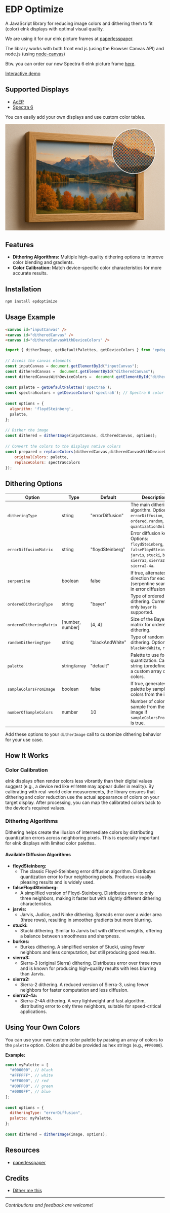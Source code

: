 # EDP Optimize

A JavaScript library for reducing image colors and dithering them to fit (color) eInk displays with optimal visual quality.

We are using it for our eInk picture frames at [paperlesspaper](https://paperlesspaper.de/en).

The library works with both front end js (using the Browser Canvas API) and node.js (using [node-canvas](https://www.npmjs.com/package/canvas))

Btw. you can order our new Spectra 6 eInk picture frame [here](https://www.smarthome-agentur.de/produkt/next-gen-e-paper-bilderrahmen-7-3-mit-app-anbindung-paperlesspaper-spectra6-esche-echtholz).

[Interactive demo](https://utzel-butzel.github.io/epdoptimize/)

## Supported Displays

- [AcEP](https://www.eink.com/brand/detail/Gallery)
- [Spectra 6](https://www.eink.com/brand?bookmark=Spectra)

You can easily add your own displays and use custom color tables.

![Intro image](https://raw.githubusercontent.com/Utzel-Butzel/epdoptimize/refs/heads/main/intro-image.jpg)

## Features

- **Dithering Algorithms:** Multiple high-quality dithering options to improve color blending and gradients.
- **Color Calibration:** Match device-specific color characteristics for more accurate results.

## Installation

```bash
npm install epdoptimize
```

## Usage Example

```html
<canvas id="inputCanvas" />
<canvas id="ditheredCanvas" />
<canvas id="ditheredCanvasWithDeviceColors" />
```

```js
import { ditherImage, getDefaultPalettes, getDeviceColors } from 'epdoptimize';

// Access the canvas elements
const inputCanvas = document.getElementById("inputCanvas");
const ditheredCanvas =  document.getElementById("ditheredCanvas");
const ditheredCanvasWithDeviceColors =  document.getElementById("ditheredCanvasWithDeviceColors");

const palette = getDefaultPalettes('spectra6');
const spectra6colors = getDeviceColors('spectra6'); // Spectra 6 color set (can be default, spectra6 or acep)

const options = {
  algorithm: 'floydSteinberg',
  palette,
};

// Dither the image
const dithered = ditherImage(inputCanvas, ditheredCanvas, options);

// Convert the colors to the displays native colors
const prepared = replaceColors(ditheredCanvas,ditheredCanvasWithDeviceColors {
    originalColors: palette,
    replaceColors: spectra6colors
});

```

## Dithering Options

| Option                   | Type             | Default          | Description                                                                                                                                 |
| ------------------------ | ---------------- | ---------------- | ------------------------------------------------------------------------------------------------------------------------------------------- |
| `ditheringType`          | string           | "errorDiffusion" | The main dithering algorithm. Options: `errorDiffusion`, `ordered`, `random`, `quantizationOnly`.                                           |
| `errorDiffusionMatrix`   | string           | "floydSteinberg" | Error diffusion kernel. Options: `floydSteinberg`, `falseFloydSteinberg`, `jarvis`, `stucki`, `burkes`, `sierra3`, `sierra2`, `sierra2-4a`. |
| `serpentine`             | boolean          | false            | If true, alternates scan direction for each row (serpentine scanning) in error diffusion.                                                   |
| `orderedDitheringType`   | string           | "bayer"          | Type of ordered dithering. Currently only `bayer` is supported.                                                                             |
| `orderedDitheringMatrix` | [number, number] | [4, 4]           | Size of the Bayer matrix for ordered dithering.                                                                                             |
| `randomDitheringType`    | string           | "blackAndWhite"  | Type of random dithering. Options: `blackAndWhite`, `rgb`.                                                                                  |
| `palette`                | string/array     | "default"        | Palette to use for quantization. Can be a string (predefined) or a custom array of colors.                                                  |
| `sampleColorsFromImage`  | boolean          | false            | If true, generates palette by sampling colors from the image.                                                                               |
| `numberOfSampleColors`   | number           | 10               | Number of colors to sample from the image if `sampleColorsFromImage` is true.                                                               |

Add these options to your `ditherImage` call to customize dithering behavior for your use case.

## How It Works

### Color Calibration

eInk displays often render colors less vibrantly than their digital values suggest (e.g., a device red like `#ff0000` may appear duller in reality). By calibrating with real-world color measurements, the library ensures that dithering and color reduction use the actual appearance of colors on your target display. After processing, you can map the calibrated colors back to the device's required values.

### Dithering Algorithms

Dithering helps create the illusion of intermediate colors by distributing quantization errors across neighboring pixels. This is especially important for eInk displays with limited color palettes.

#### Available Diffusion Algorithms

- **floydSteinberg:**
  - The classic Floyd-Steinberg error diffusion algorithm. Distributes quantization error to four neighboring pixels. Produces visually pleasing results and is widely used.
- **falseFloydSteinberg:**
  - A simplified version of Floyd-Steinberg. Distributes error to only three neighbors, making it faster but with slightly different dithering characteristics.
- **jarvis:**
  - Jarvis, Judice, and Ninke dithering. Spreads error over a wider area (three rows), resulting in smoother gradients but more blurring.
- **stucki:**
  - Stucki dithering. Similar to Jarvis but with different weights, offering a balance between smoothness and sharpness.
- **burkes:**
  - Burkes dithering. A simplified version of Stucki, using fewer neighbors and less computation, but still producing good results.
- **sierra3:**
  - Sierra-3 (original Sierra) dithering. Distributes error over three rows and is known for producing high-quality results with less blurring than Jarvis.
- **sierra2:**
  - Sierra-2 dithering. A reduced version of Sierra-3, using fewer neighbors for faster computation and less diffusion.
- **sierra2-4a:**
  - Sierra-2-4A dithering. A very lightweight and fast algorithm, distributing error to only three neighbors, suitable for speed-critical applications.

## Using Your Own Colors

You can use your own custom color palette by passing an array of colors to the `palette` option. Colors should be provided as hex strings (e.g., `#FF0000`).

**Example:**

```js
const myPalette = [
  "#000000", // black
  "#FFFFFF", // white
  "#FF0000", // red
  "#00FF00", // green
  "#0000FF", // blue
];

const options = {
  ditheringType: "errorDiffusion",
  palette: myPalette,
};

const dithered = ditherImage(image, options);
```

## Resources

- [paperlesspaper](https://paperlesspaper.de)

## Credits

- [Dither me this](https://github.com/DitheringIdiot/dither-me-this)

---

_Contributions and feedback are welcome!_
